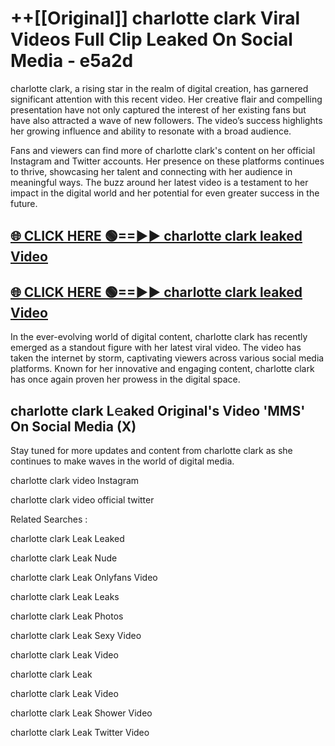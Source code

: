 # ++[[Original]] charlotte clark Viral Videos Full Clip Leaked On Social Media - e5a2d<br>

charlotte clark, a rising star in the realm of digital creation, has garnered significant attention with this recent video. Her creative flair and compelling presentation have not only captured the interest of her existing fans but have also attracted a wave of new followers. The video’s success highlights her growing influence and ability to resonate with a broad audience.

Fans and viewers can find more of charlotte clark's content on her official Instagram and Twitter accounts. Her presence on these platforms continues to thrive, showcasing her talent and connecting with her audience in meaningful ways. The buzz around her latest video is a testament to her impact in the digital world and her potential for even greater success in the future.


## [🌐 CLICK HERE 🟢==►► charlotte clark leaked Video ](https://onlyclips.site?title=charlotte_clark&ref=git)

## [🌐 CLICK HERE 🟢==►► charlotte clark leaked Video ](https://onlyclips.site?title=charlotte_clark&ref=git)


In the ever-evolving world of digital content, charlotte clark has recently emerged as a standout figure with her latest viral video. The video has taken the internet by storm, captivating viewers across various social media platforms. Known for her innovative and engaging content, charlotte clark has once again proven her prowess in the digital space.



## charlotte clark L𝚎aked Original's Video 'MMS' On Social Media (X)


Stay tuned for more updates and content from charlotte clark as she continues to make waves in the world of digital media.

charlotte clark video Instagram

charlotte clark video official twitter


Related Searches :

charlotte clark Leak Leaked

charlotte clark Leak Nude

charlotte clark Leak Onlyfans Video

charlotte clark Leak Leaks

charlotte clark Leak Photos

charlotte clark Leak Sexy Video

charlotte clark Leak Video

charlotte clark Leak

charlotte clark Leak Video

charlotte clark Leak Shower Video

charlotte clark Leak Twitter Video


